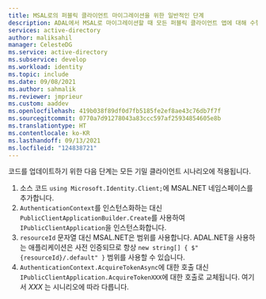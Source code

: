 ```yaml
---
title: MSAL로의 퍼블릭 클라이언트 마이그레이션을 위한 일반적인 단계
description: ADAL에서 MSAL로 마이그레이션할 때 모든 퍼블릭 클라이언트 앱에 대해 수행해야 하는 일반적인 단계를 설명하는 파일을 포함합니다.
services: active-directory
author: maliksahil
manager: CelesteDG
ms.service: active-directory
ms.subservice: develop
ms.workload: identity
ms.topic: include
ms.date: 09/08/2021
ms.author: sahmalik
ms.reviewer: jmprieur
ms.custom: aaddev
ms.openlocfilehash: 419b038f89df0d7fb5185fe2ef8ae43c76db7f7f
ms.sourcegitcommit: 0770a7d91278043a83ccc597af25934854605e8b
ms.translationtype: HT
ms.contentlocale: ko-KR
ms.lasthandoff: 09/13/2021
ms.locfileid: "124838721"
---
```

코드를 업데이트하기 위한 다음 단계는 모든 기밀 클라이언트 시나리오에 적용됩니다.

1. 소스 코드 `using Microsoft.Identity.Client;`에 MSAL.NET 네임스페이스를 추가합니다.
2. `AuthenticationContext`를 인스턴스화하는 대신 `PublicClientApplicationBuilder.Create`를 사용하여 `IPublicClientApplication`을 인스턴스화합니다.
3. `resourceId` 문자열 대신 MSAL.NET은 범위를 사용합니다. ADAL.NET을 사용하는 애플리케이션은 사전 인증되므로 항상 `new string[] { $"{resourceId}/.default" }` 범위를 사용할 수 있습니다.
4. `AuthenticationContext.AcquireTokenAsync`에 대한 호출 대신 `IPublicClientApplication.AcquireTokenXXX`에 대한 호출로 교체됩니다. 여기서 *XXX* 는 시니리오에 따라 다릅니다.